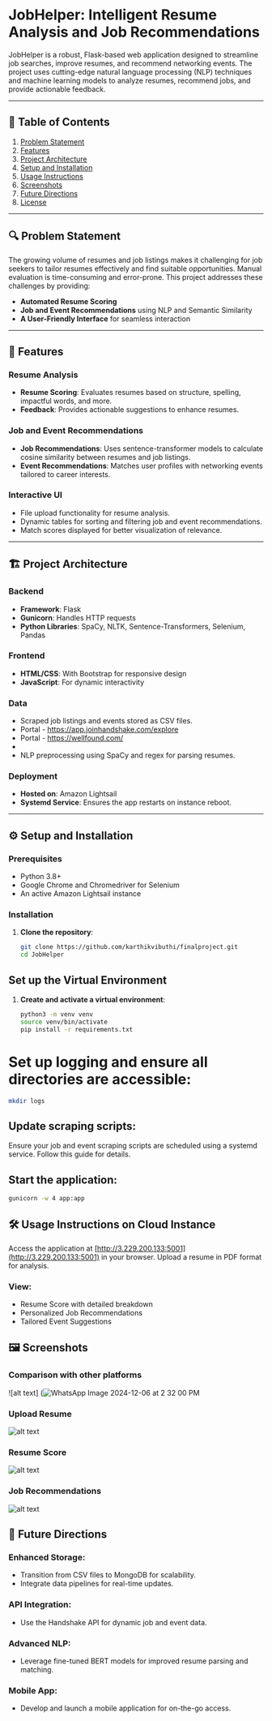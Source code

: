 # **JobHelper: Intelligent Resume Analysis and Job Recommendations**

JobHelper is a robust, Flask-based web application designed to streamline job searches, improve resumes, and recommend networking events. The project uses cutting-edge natural language processing (NLP) techniques and machine learning models to analyze resumes, recommend jobs, and provide actionable feedback.

---

## 📜 **Table of Contents**

1. [Problem Statement](#-problem-statement)  
2. [Features](#-features)  
3. [Project Architecture](#-project-architecture)  
4. [Setup and Installation](#%EF%B8%8F-setup-and-installation)  
5. [Usage Instructions](#%EF%B8%8F-usage-instructions)  
6. [Screenshots](#%EF%B8%8F-screenshots)  
7. [Future Directions](#-future-directions)  
8. [License](#-license)  

---

## 🔍 **Problem Statement**

The growing volume of resumes and job listings makes it challenging for job seekers to tailor resumes effectively and find suitable opportunities. Manual evaluation is time-consuming and error-prone. This project addresses these challenges by providing:  
- **Automated Resume Scoring**  
- **Job and Event Recommendations** using NLP and Semantic Similarity  
- **A User-Friendly Interface** for seamless interaction  

---

## 🌟 **Features**

### **Resume Analysis**
- **Resume Scoring**: Evaluates resumes based on structure, spelling, impactful words, and more.  
- **Feedback**: Provides actionable suggestions to enhance resumes.  

### **Job and Event Recommendations**
- **Job Recommendations**: Uses sentence-transformer models to calculate cosine similarity between resumes and job listings.  
- **Event Recommendations**: Matches user profiles with networking events tailored to career interests.  

### **Interactive UI**
- File upload functionality for resume analysis.  
- Dynamic tables for sorting and filtering job and event recommendations.  
- Match scores displayed for better visualization of relevance.  

---

## 🏗️ **Project Architecture**

### **Backend**
- **Framework**: Flask  
- **Gunicorn**: Handles HTTP requests  
- **Python Libraries**: SpaCy, NLTK, Sentence-Transformers, Selenium, Pandas  

### **Frontend**
- **HTML/CSS**: With Bootstrap for responsive design  
- **JavaScript**: For dynamic interactivity  

### **Data**
- Scraped job listings and events stored as CSV files.
- Portal - https://app.joinhandshake.com/explore
- Portal - https://wellfound.com/
- 
- NLP preprocessing using SpaCy and regex for parsing resumes.  

### **Deployment**
- **Hosted on**: Amazon Lightsail  
- **Systemd Service**: Ensures the app restarts on instance reboot.  

---

## ⚙️ **Setup and Installation**

### **Prerequisites**
- Python 3.8+  
- Google Chrome and Chromedriver for Selenium  
- An active Amazon Lightsail instance  

### **Installation**

1. **Clone the repository**:
   ```bash
   git clone https://github.com/karthikvibuthi/finalproject.git
   cd JobHelper

## **Set up the Virtual Environment**

1. **Create and activate a virtual environment**:
   ```bash
   python3 -m venv venv
   source venv/bin/activate
   pip install -r requirements.txt

# Set up logging and ensure all directories are accessible:

```bash
mkdir logs
```

## Update scraping scripts:

Ensure your job and event scraping scripts are scheduled using a systemd service. Follow this guide for details.

## Start the application:

```bash
gunicorn -w 4 app:app
```

## 🛠️ Usage Instructions on Cloud Instance
Access the application at [http://3.229.200.133:5001](http://3.229.200.133:5001) in your browser.
Upload a resume in PDF format for analysis.

### View:
- Resume Score with detailed breakdown
- Personalized Job Recommendations
- Tailored Event Suggestions

## 🖼️ Screenshots

### Comparison with other platforms
![alt text] (![WhatsApp Image 2024-12-06 at 2 32 00 PM](https://github.com/user-attachments/assets/03e9f545-ded0-49cd-b23d-ded9a754e737)


### Upload Resume

![alt text](image-3.png)
### Resume Score
![alt text](image.png)
### Job Recommendations
![alt text](image-2.png)
## 🔮 Future Directions
### Enhanced Storage:
- Transition from CSV files to MongoDB for scalability.
- Integrate data pipelines for real-time updates.

### API Integration:
- Use the Handshake API for dynamic job and event data.

### Advanced NLP:
- Leverage fine-tuned BERT models for improved resume parsing and matching.

### Mobile App:

- Develop and launch a mobile application for on-the-go access.
